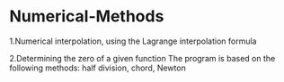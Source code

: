 # Numerical-Methods
1.Numerical interpolation, using the Lagrange interpolation formula


2.Determining the zero of a given function The program is based on the following methods: half division, chord, Newton
